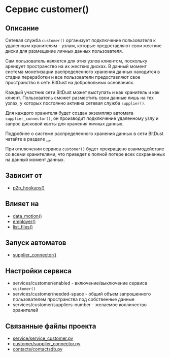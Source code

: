 # Сервис customer()


## Описание
Сетевая служба `customer()` организует подключение пользователя к удаленным хранителям - узлам,
которые предоставляют свои жесткие диски для размещение личных данных пользователя.

Сам пользователь является для этих узлов клиентом, поскольку арендует пространство на их жестких дисках.
В данный момент система монетизации распределенного хранения данных находится в стадии переработки и 
все пользователи предоставляют свое пространство в сеть BitDust на добровольных основаниях.

Каждый участник сети BitDust может выступать и как хранитель и как клиент.
Пользователь сможет разместить свои данные лишь на тех узлах, у которых
постоянно активна сетевая служба `supplier()`.

Для каждого хранителя будет создан экземпляр автомата `supplier_connector()`, он
производит подключение удаленному узлу и запрос дисковой квоты для хранения личных данных.

Подробнее о системе распределенного хранения данных в сети BitDust чатайте в разделе [...](...).

При отключении сервиса `customer()` будет прекращено взаимодействие со всеми хранителями, что приведет
к полной потере всех сохраненных на данный момент данных.


## Зависит от
* [p2p_hookups()](services/service_p2p_hookups.md)


## Влияет на
* [data_motion()](services/service_data_sender.md)
* [employer()](services/service_fire_hire.md)
* [list_files()](services/service_list_files.md)


## Запуск автоматов
* [supplier_connector()](customer/supplier_connector.md)


## Настройки сервиса
* services/customer/enabled - включение/выключение сервиса `customer()`
* services/customer/needed-space - общий объем запрошенного пользователем пространства под собственные данные 
* services/customer/suppliers-number - желаемое колличество хранителей


## Связанные файлы проекта
* [service/service_customer.py](services/service_customer.py)
* [customer/supplier_connector.py](customer/supplier_connector.py)
* [contacts/contactsdb.py](contacts/contactsdb.py)


